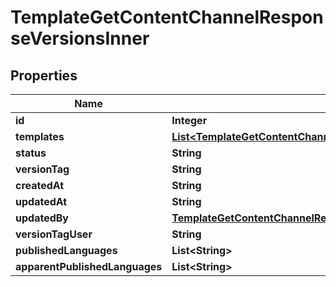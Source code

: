 

# TemplateGetContentChannelResponseVersionsInner


## Properties

| Name | Type | Description | Notes |
|------------ | ------------- | ------------- | -------------|
|**id** | **Integer** |  |  [optional] |
|**templates** | [**List&lt;TemplateGetContentChannelResponseVersionsInnerTemplatesInner&gt;**](TemplateGetContentChannelResponseVersionsInnerTemplatesInner.md) |  |  [optional] |
|**status** | **String** |  |  [optional] |
|**versionTag** | **String** |  |  [optional] |
|**createdAt** | **String** |  |  [optional] |
|**updatedAt** | **String** |  |  [optional] |
|**updatedBy** | [**TemplateGetContentChannelResponseVersionsInnerUpdatedBy**](TemplateGetContentChannelResponseVersionsInnerUpdatedBy.md) |  |  [optional] |
|**versionTagUser** | **String** |  |  [optional] |
|**publishedLanguages** | **List&lt;String&gt;** |  |  [optional] |
|**apparentPublishedLanguages** | **List&lt;String&gt;** |  |  [optional] |




